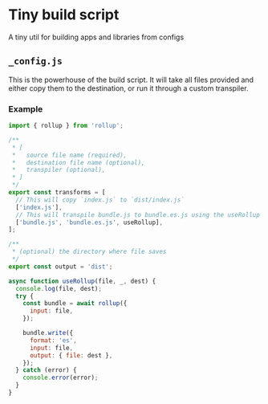 # Tiny build script

A tiny util for building apps and libraries from configs


## `_config.js`

This is the powerhouse of the build script. It will take all files provided and either copy them to the destination, or run it through a custom transpiler. 

### Example

```js
import { rollup } from 'rollup';

/** 
 * [
 *   source file name (required),
 *   destination file name (optional),
 *   transpiler (optional),
 * ]
 */ 
export const transforms = [
  // This will copy `index.js` to `dist/index.js`
  ['index.js'],
  // This will transpile bundle.js to bundle.es.js using the useRollup transpiler
  ['bundle.js', 'bundle.es.js', useRollup],
];

/**
 * (optional) the directory where file saves
 */
export const output = 'dist';

async function useRollup(file, _, dest) {
  console.log(file, dest);
  try {
    const bundle = await rollup({
      input: file,
    });

    bundle.write({
      format: 'es',
      input: file,
      output: { file: dest },
    });
  } catch (error) {
    console.error(error);
  }
}
```